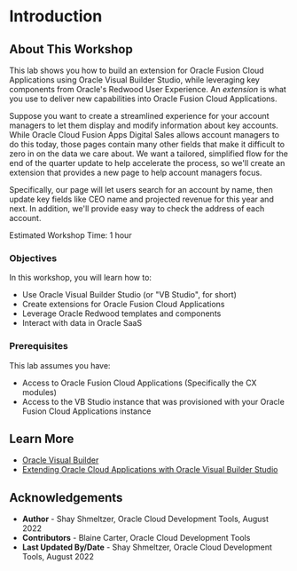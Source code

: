 # Introduction

## About This Workshop

This lab shows you how to build an extension for Oracle Fusion Cloud Applications using Oracle Visual Builder Studio, while leveraging key components from Oracle's Redwood User Experience. An *extension* is what you use to deliver new capabilities into Oracle Fusion Cloud Applications.

Suppose you want to create a streamlined experience for your account managers to let them display and modify information about key accounts.  While Oracle Cloud Fusion Apps Digital Sales allows account managers to do this today, those pages contain many other fields that make it difficult to zero in on the data we care about. We want a tailored, simplified flow for the end of the quarter update to help accelerate the process, so we'll create an extension that provides a new page to help account managers focus.

Specifically, our page will let users search for an account by name, then update key fields like CEO name and projected revenue for this year and next. In addition, we'll provide easy way to check the address of each account.

Estimated Workshop Time: 1 hour

  [](youtube:kqC2wLWw-cM)

### Objectives

In this workshop, you will learn how to:
  * Use Oracle Visual Builder Studio (or "VB Studio", for short)
  * Create extensions for Oracle Fusion Cloud Applications
  * Leverage Oracle Redwood templates and components
  * Interact with data in Oracle SaaS

### Prerequisites

This lab assumes you have:
* Access to Oracle Fusion Cloud Applications (Specifically the CX modules)
* Access to the VB Studio instance that was provisioned with your Oracle Fusion Cloud Applications instance

## Learn More

* [Oracle Visual Builder](https://www.oracle.com/application-development/visual-builder/)
* [Extending Oracle Cloud Applications with Oracle Visual Builder Studio](https://docs.oracle.com/en/cloud/paas/visual-builder/visualbuilder-building-appui/index.html)

## Acknowledgements
* **Author** - Shay Shmeltzer, Oracle Cloud Development Tools, August 2022
* **Contributors** -  Blaine Carter, Oracle Cloud Development Tools
* **Last Updated By/Date** - Shay Shmeltzer, Oracle Cloud Development Tools, August 2022
